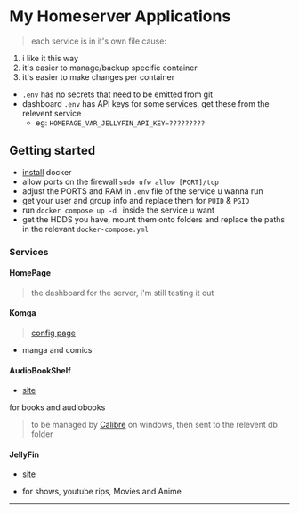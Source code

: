 # My Homeserver Applications 

> each service is in it's own file cause:
1. i like it this way
2. it's easier to manage/backup specific container
3. it's easier to make changes per container

- `.env` has no secrets that need to be emitted from git
- dashboard `.env` has API keys for some services, get these from the relevent service
  - eg: `HOMEPAGE_VAR_JELLYFIN_API_KEY=?????????`

## Getting started

- [install](https://docs.docker.com/engine/install/ubuntu/) docker
- allow ports on the firewall `sudo ufw allow [PORT]/tcp`
- adjust the PORTS and RAM in `.env` file of the service u wanna run
- get your user and group info and replace them for `PUID` & `PGID`
- run `docker compose up -d ` inside the service u want
- get the HDDS you have, mount them onto folders and replace the paths in the relevant `docker-compose.yml`


### Services

#### HomePage

> the dashboard for the server, i'm still testing it out

#### Komga
> [config page](https://komga.org/docs/installation/configuration/)

- manga and comics

#### AudioBookShelf

- [site](https://www.audiobookshelf.org/docs/#env-configuration)

for books and audiobooks

> to be managed by [Calibre](https://calibre-ebook.com/) on windows, then sent to the relevent db folder

#### JellyFin

- [site](https://jellyfin.org/)


- for shows, youtube rips, Movies and Anime

---

